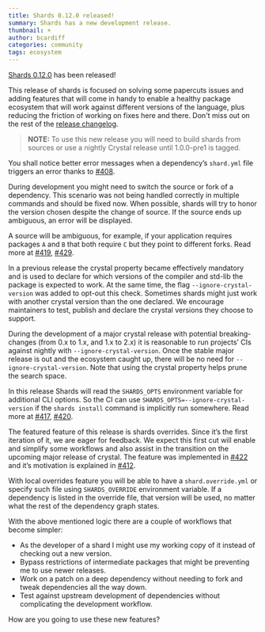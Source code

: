 ```yaml
---
title: Shards 0.12.0 released!
summary: Shards has a new development release.
thumbnail: +
author: bcardiff
categories: community
tags: ecosystem
---
```


[Shards 0.12.0](https://github.com/crystal-lang/shards/releases/tag/v0.12.0) has been released!

This release of shards is focused on solving some papercuts issues and adding features that will come in handy to enable a healthy package ecosystem that will work against different versions of the language, plus reducing the friction of working on fixes here and there. Don't miss out on the rest of the [release changelog](https://github.com/crystal-lang/shards/releases/tag/v0.12.0).

> **NOTE:** To use this new release you will need to build shards from sources or use a nightly Crystal release until 1.0.0-pre1 is tagged.

You shall notice better error messages when a dependency’s `shard.yml` file triggers an error thanks to [#408](https://github.com/crystal-lang/shards/pull/408).

During development you might need to switch the source or fork of a dependency. This scenario was not being handled correctly in multiple commands and should be fixed now. When possible, shards will try to honor the version chosen despite the change of source. If the source ends up ambiguous, an error will be displayed.

A source will be ambiguous, for example, if your application requires packages `A` and `B` that both require `C` but they point to different forks. Read more at [#419](https://github.com/crystal-lang/shards/pull/419), [#429](https://github.com/crystal-lang/shards/pull/429).

In a previous release the crystal property became effectively mandatory and is used to declare for which versions of the compiler and std-lib the package is expected to work. At the same time, the flag `--ignore-crystal-version` was added to opt-out this check. Sometimes shards might just work with another crystal version than the one declared. We encourage maintainers to test, publish and declare the crystal versions they choose to support.

During the development of a major crystal release with potential breaking-changes (from 0.x to 1.x, and 1.x to 2.x) it is reasonable to run projects’ CIs against nightly with `--ignore-crystal-version`. Once the stable major release is out and the ecosystem caught up, there will be no need for `--ignore-crystal-version`. Note that using the crystal property helps prune the search space.

In this release Shards will read the `SHARDS_OPTS` environment variable for additional CLI options. So the CI can use `SHARDS_OPTS=--ignore-crystal-version` if the `shards install` command is implicitly run somewhere. Read more at [#417](https://github.com/crystal-lang/shards/pull/417), [#420](https://github.com/crystal-lang/shards/pull/420).

The featured feature of this release is shards overrides. Since it’s the first iteration of it, we are eager for feedback. We expect this first cut will enable and simplify some workflows and also assist in the transition on the upcoming major release of crystal. The feature was implemented in [#422](https://github.com/crystal-lang/shards/pull/422) and it’s motivation is explained in [#412](https://github.com/crystal-lang/shards/issues/412).

With local overrides feature you will be able to have a `shard.override.yml` or specify such file using `SHARDS_OVERRIDE` environment variable. If a dependency is listed in the override file, that version will be used, no matter what the rest of the dependency graph states.

With the above mentioned logic there are a couple of workflows that become simpler:

- As the developer of a shard I might use my working copy of it instead of checking out a new version.
- Bypass restrictions of intermediate packages that might be preventing me to use newer releases.
- Work on a patch on a deep dependency without needing to fork and tweak dependencies all the way down.
- Test against upstream development of dependencies without complicating the development workflow.

How are you going to use these new features?
